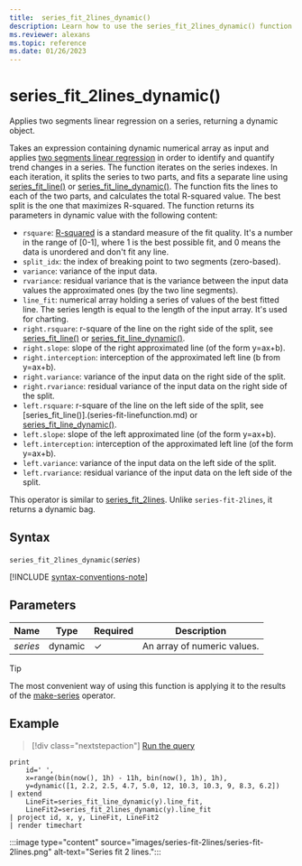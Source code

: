 ```yaml
---
title:  series_fit_2lines_dynamic()
description: Learn how to use the series_fit_2lines_dynamic() function to apply two segments linear regression on a dynamic numerical array.
ms.reviewer: alexans
ms.topic: reference
ms.date: 01/26/2023
---
```

# series_fit_2lines_dynamic()

Applies two segments linear regression on a series, returning a dynamic object.  

Takes an expression containing dynamic numerical array as input and applies [two segments linear regression](https://en.wikipedia.org/wiki/Segmented_regression) in order to identify and quantify trend changes in a series. The function iterates on the series indexes. In each iteration, it splits the series to two parts, and fits a separate line using [series_fit_line()](series-fit-linefunction.md) or [series_fit_line_dynamic()](series-fit-line-dynamicfunction.md). The function fits the lines to each of the two parts, and calculates the total R-squared value. The best split is the one that maximizes R-squared. The function returns its parameters in dynamic value with the following content:

* `rsquare`: [R-squared](https://en.wikipedia.org/wiki/Coefficient_of_determination) is a standard measure of the fit quality. It's a number in the range of [0-1], where 1 is the best possible fit, and 0 means the data is unordered and don't fit any line.
* `split_idx`: the index of breaking point to two segments (zero-based).
* `variance`: variance of the input data.
* `rvariance`: residual variance that is the variance between the input data values the approximated ones (by the two line segments).
* `line_fit`: numerical array holding a series of values of the best fitted line. The series length is equal to the length of the input array. It's used for charting.
* `right.rsquare`: r-square of the line on the right side of the split, see [series_fit_line()](series-fit-linefunction.md) or [series_fit_line_dynamic()](series-fit-line-dynamicfunction.md).
* `right.slope`: slope of the right approximated line (of the form y=ax+b).
* `right.interception`: interception of the approximated left line (b from y=ax+b).
* `right.variance`: variance of the input data on the right side of the split.
* `right.rvariance`: residual variance of the input data on the right side of the split.
* `left.rsquare`: r-square of the line on the left side of the split, see [series_fit_line()].(series-fit-linefunction.md) or [series_fit_line_dynamic()](series-fit-line-dynamicfunction.md).
* `left.slope`: slope of the left approximated line (of the form y=ax+b).
* `left.interception`: interception of the approximated left line (of the form y=ax+b).
* `left.variance`: variance of the input data on the left side of the split.
* `left.rvariance`: residual variance of the input data on the left side of the split.

This operator is similar to [series_fit_2lines](series-fit-2linesfunction.md). Unlike `series-fit-2lines`, it returns a dynamic bag.

## Syntax

`series_fit_2lines_dynamic(`*series*`)`

[!INCLUDE [syntax-conventions-note](../../includes/syntax-conventions-note.md)]

## Parameters

| Name | Type | Required | Description |
|--|--|--|--|
| *series* | dynamic | &check; | An array of numeric values.|

> [!TIP]
> The most convenient way of using this function is applying it to the results of the [make-series](make-seriesoperator.md) operator.

## Example

> [!div class="nextstepaction"]
> <a href="https://dataexplorer.azure.com/clusters/kvc9rf7q4d68qcw5sk2d6f.northeurope/databases/MyDatabase?query=H4sIAAAAAAAAA21PywrCMBC8F/oPe7OFNTTxfcjVk38gUmq72hWNkgZswY83sVQsmMMkOzszm31YNi6OwB+u9AQm2BettoU5U3Jkk5j7M0kRZJ3CFKSsEcZsD72v01VnihuXyV4iKKECLBDmYoWwEJnXekpmYjbgBmEd7qVQhzSOXkCtI1P1cTs2tGWnG7JMTX5il189lQ9DulR8at/AkUP9WlTQNP9MYd7D3i9UOr8/QovQ4ZDxfaggs/5TZMHxjcq6sO4NHF3PtzoBAAA=" target="_blank">Run the query</a>

```kusto
print
    id=' ',
    x=range(bin(now(), 1h) - 11h, bin(now(), 1h), 1h),
    y=dynamic([1, 2.2, 2.5, 4.7, 5.0, 12, 10.3, 10.3, 9, 8.3, 6.2])
| extend
    LineFit=series_fit_line_dynamic(y).line_fit,
    LineFit2=series_fit_2lines_dynamic(y).line_fit
| project id, x, y, LineFit, LineFit2
| render timechart
```

:::image type="content" source="images/series-fit-2lines/series-fit-2lines.png" alt-text="Series fit 2 lines.":::
